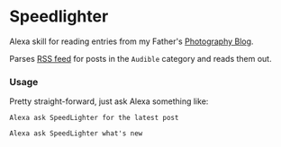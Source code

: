 # Speedlighter

Alexa skill for reading entries from my Father's [Photography Blog](http://www.speedlighter.ca/).

Parses [RSS feed](http://www.speedlighter.ca/feed/) for posts in the `Audible` category and reads them out.


### Usage

Pretty straight-forward, just ask Alexa something like:

```
Alexa ask SpeedLighter for the latest post
```

```
Alexa ask SpeedLighter what's new
```

